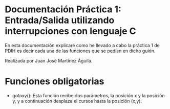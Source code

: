 # Documentación Práctica 1: Entrada/Salida utilizando interrupciones con lenguaje C

En esta documentación explicaré como he llevado a cabo la práctica 1 de PDIH es decir cada una de las funciones que se pedían en dicho guión.

Realizada por Juan José Martínez Águila.

# Funciones obligatorias

- gotoxy(): Esta función recibe dos parámetros, la posición x y la posición y, y a continuación desplaza el cursos hasta la posición (x,y).


